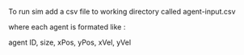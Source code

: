 To run sim add a csv file to working directory called agent-input.csv 

where each agent is formated like :

agent ID, size, xPos, yPos, xVel, yVel
